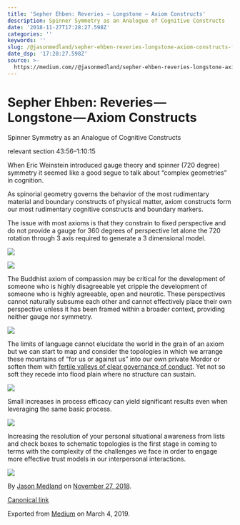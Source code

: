 ```yaml
---
title: 'Sepher Ehben: Reveries — Longstone — Axiom Constructs'
description: Spinner Symmetry as an Analogue of Cognitive Constructs
date: '2018-11-27T17:28:27.598Z'
categories: ''
keywords: ''
slug: /@jasonmedland/sepher-ehben-reveries-longstone-axiom-constructs-fa97dcfebf01
date_dsp: '17:28:27.598Z'
source: >-
  https://medium.com//@jasonmedland/sepher-ehben-reveries-longstone-axiom-constructs-fa97dcfebf01
---
```


# Sepher Ehben: Reveries — Longstone — Axiom Constructs

Spinner Symmetry as an Analogue of Cognitive Constructs

relevant section 43:56–1:10:15

When Eric Weinstein introduced gauge theory and spinner (720 degree) symmetry it seemed like a good segue to talk about “complex geometries” in cognition.

As spinorial geometry governs the behavior of the most rudimentary material and boundary constructs of physical matter, axiom constructs form our most rudimentary cognitive constructs and boundary markers.

The issue with most axioms is that they constrain to fixed perspective and do not provide a gauge for 360 degrees of perspective let alone the 720 rotation through 3 axis required to generate a 3 dimensional model.

![](https://cdn-images-1.medium.com/max/600/1*j3MWCxVUOv2UgNPcgmT5VQ.png)

![](https://cdn-images-1.medium.com/max/600/1*FM_aiUVv-wfz3c32_jm8vA.png)

The Buddhist axiom of compassion may be critical for the development of someone who is highly disagreeable yet cripple the development of someone who is highly agreeable, open and neurotic. These perspectives cannot naturally subsume each other and cannot effectively place their own perspective unless it has been framed within a broader context, providing neither gauge nor symmetry.

![](https://cdn-images-1.medium.com/max/800/1*QJd_2f5gAe-tTPMP1-HrfQ.jpeg)

The limits of language cannot elucidate the world in the grain of an axiom but we can start to map and consider the topologies in which we arrange these mountains of “for us or against us” into our own private Mordor or soften them with [fertile valleys of clear governance of conduct](https://www.youtube.com/watch?v=o6j5aQhaQR4). Yet not so soft they recede into flood plain where no structure can sustain.

![](https://cdn-images-1.medium.com/max/800/1*aXaK9SipylukLXgLI5oUHw.png)

Small increases in process efficacy can yield significant results even when leveraging the same basic process.

![](https://cdn-images-1.medium.com/max/800/1*GT3O4Oywru6_2nDl1-L7aw.png)

Increasing the resolution of your personal situational awareness from lists and check boxes to schematic topologies is the first stage in coming to terms with the complexity of the challenges we face in order to engage more effective trust models in our interpersonal interactions.

![](https://cdn-images-1.medium.com/max/800/1*Pl2r4EiYdKZnho8fO-WClg.png)

By [Jason Medland](https://medium.com/@jasonmedland) on [November 27, 2018](https://medium.com/p/fa97dcfebf01).

[Canonical link](https://medium.com/@jasonmedland/sepher-ehben-reveries-longstone-axiom-constructs-fa97dcfebf01)

Exported from [Medium](https://medium.com) on March 4, 2019.